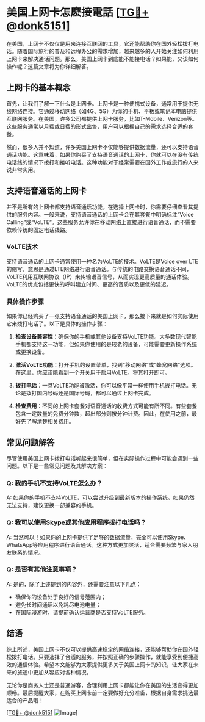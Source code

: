 # 美国上网卡怎麽接電話 [[TG💪+ @donk5151](https://t.me/s/donk5151)]

在美国，上网卡不仅仅是用来连接互联网的工具，它还能帮助你在国外轻松拨打电话。随着国际旅行的普及和远程办公的需求增加，越来越多的人开始关注如何利用上网卡来解决通话问题。那么，美国上网卡到底能不能接电话？如果能，又该如何操作呢？这篇文章将为你详细解答。

## 上网卡的基本概念

首先，让我们了解一下什么是上网卡。上网卡是一种便携式设备，通常用于提供无线网络连接。它通过移动网络（如4G、5G）为你的手机、平板或笔记本电脑提供互联网服务。在美国，许多公司都提供上网卡服务，比如T-Mobile、Verizon等。这些服务通常以月费或日费的形式出售，用户可以根据自己的需求选择合适的套餐。

然而，很多人并不知道，许多美国上网卡不仅能够提供数据流量，还可以支持语音通话功能。这意味着，如果你购买了支持语音通话的上网卡，你就可以在没有传统电话线的情况下拨打和接听电话。这种功能对于经常需要在国外工作或旅行的人来说非常实用。

## 支持语音通话的上网卡

并不是所有的上网卡都支持语音通话功能。在选择上网卡时，你需要仔细查看其提供的服务内容。一般来说，支持语音通话的上网卡会在其套餐中明确标注“Voice Calling”或“VoLTE”。这些服务允许你在移动网络上直接进行语音通话，而不需要依赖传统的固定电话线路。

### VoLTE技术

支持语音通话的上网卡通常使用一种名为VoLTE的技术。VoLTE是Voice over LTE的缩写，意思是通过LTE网络进行语音通话。与传统的电路交换语音通话不同，VoLTE利用互联网协议（IP）来传输语音信号，从而实现更高质量的通话体验。VoLTE的优点包括更快的呼叫建立时间、更高的音质以及更低的延迟。

### 具体操作步骤

如果你已经购买了一张支持语音通话的美国上网卡，那么接下来就是如何实际使用它来拨打电话了。以下是具体的操作步骤：

1. **检查设备兼容性**：确保你的手机或其他设备支持VoLTE功能。大多数现代智能手机都支持这一功能，但如果你使用的是较老的设备，可能需要更新操作系统或更换设备。

2. **激活VoLTE功能**：打开手机的设置菜单，找到“移动网络”或“蜂窝网络”选项。在这里，你应该能看到一个开关用于启用VoLTE。将其打开即可。

3. **拨打电话**：一旦VoLTE功能被激活，你可以像平常一样使用手机拨打电话。无论是拨打国内号码还是国际号码，都可以通过上网卡完成。

4. **检查费用**：不同的上网卡套餐对语音通话的收费方式可能有所不同。有些套餐包含一定数量的免费分钟数，超出部分则按分钟计费。因此，在使用之前，最好先了解清楚相关费用。

## 常见问题解答

尽管使用美国上网卡拨打电话听起来很简单，但在实际操作过程中可能会遇到一些问题。以下是一些常见问题及其解决方案：

### Q: 我的手机不支持VoLTE怎么办？

A: 如果你的手机不支持VoLTE，可以尝试升级到最新版本的操作系统。如果仍然无法支持，建议更换一部兼容的手机。

### Q: 我可以使用Skype或其他应用程序拨打电话吗？

A: 当然可以！如果你的上网卡提供了足够的数据流量，完全可以使用Skype、WhatsApp等应用程序进行语音通话。这种方式更加灵活，适合需要频繁与家人朋友联系的情况。

### Q: 是否有其他注意事项？

A: 是的，除了上述提到的内容外，还需要注意以下几点：
   - 确保你的设备处于良好的信号范围内；
   - 避免长时间通话以免耗尽电池电量；
   - 在国际漫游时，请提前确认运营商是否支持VoLTE服务。

## 结语

综上所述，美国上网卡不仅可以提供高速稳定的网络连接，还能够帮助你在国外轻松拨打电话。只要选择了合适的服务，并按照正确的步骤操作，就能享受到便捷高效的通信体验。希望本文能够为大家提供更多关于美国上网卡的知识，让大家在未来的旅途中更加从容应对各种情况。

无论你是商务人士还是普通游客，合理利用上网卡都能让你在美国的生活变得更加顺畅。最后提醒大家，在购买上网卡前一定要做好充分准备，根据自身需求挑选最适合的产品哦！

[[TG💪+ @donk5151](https://t.me/s/donk5151) ![Image](https://i.postimg.cc/rwNCRYN7/Snipaste-2025-04-30-17-27-05.png)]